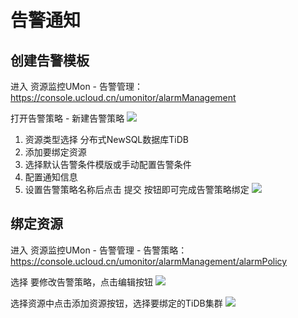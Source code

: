# 告警通知

## 创建告警模板

进入 资源监控UMon - 告警管理：https://console.ucloud.cn/umonitor/alarmManagement

打开告警策略 - 新建告警策略
![](https://tidb-doc.cn-bj.ufileos.com/monitor/cloudwatch001.png)

1. 资源类型选择 分布式NewSQL数据库TiDB
2. 添加要绑定资源
3. 选择默认告警条件模版或手动配置告警条件
4. 配置通知信息
5. 设置告警策略名称后点击 提交 按钮即可完成告警策略绑定
![](https://tidb-doc.cn-bj.ufileos.com/monitor/createalert002.png)

## 绑定资源

进入 资源监控UMon - 告警管理 - 告警策略：https://console.ucloud.cn/umonitor/alarmManagement/alarmPolicy

选择 要修改告警策略，点击编辑按钮
![](https://tidb-doc.cn-bj.ufileos.com/monitor/editalert001.png)

选择资源中点击添加资源按钮，选择要绑定的TiDB集群
![](https://tidb-doc.cn-bj.ufileos.com/monitor/editalert002.png)
